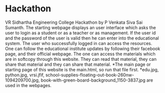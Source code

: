 # Hackathon
VR Sidhartha Engineering College Hackathon by P Venkata Siva Sai Sumanth.
The starting webpage displays an user interface which asks the user to login as a student or as a teacher or as management. If the user id and the password of the user is valid then he can enter into the educational system. The user who successfully logged in can access the resources. One can follow the educational institute updates by following their facebook page, and their official webpage. The one can access the materials which are in softcopy through this website. They can read that material, they can share that material and they can share that material.
*The main page or starting page of this website is the main.html, so run that file first.
*edu.jpg, python.jpg, vrsi.jfif, school-supplies-floating-out-book-260nw-1094209700.jpg, book-with-green-board-background_1150-3837.jpg are used in the webpages.
